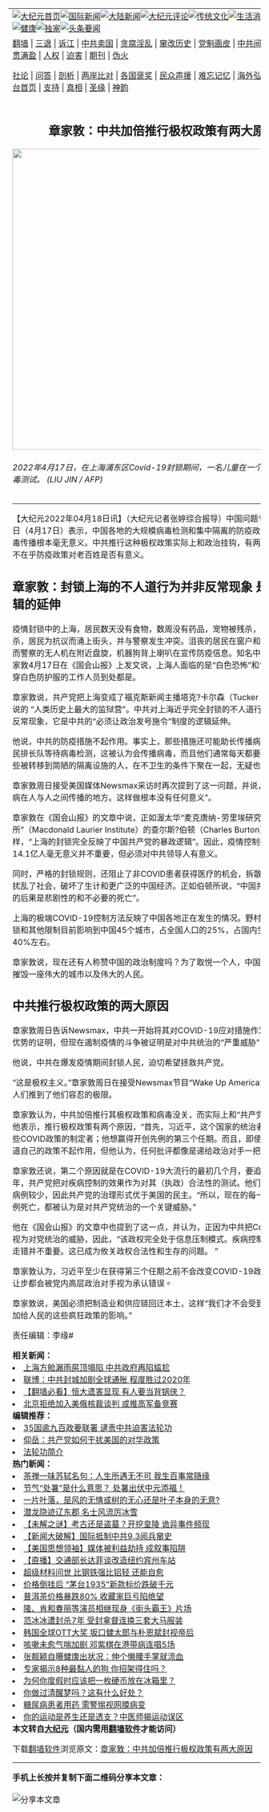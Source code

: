 <a name="1" id="1" target="_blank"></a><span id="1"></span>
<table align=center border="0"><tr><td colspan="2" VALIGN=TOP><a href="https://github.com/1992513/djy/blob/master/gb/nf1351518.md#1"><img src="https://raw.githubusercontent.com/1992513/www/master/t/djy/1.jpg" title="大纪元首页" alt="大纪元首页"></a><a href="https://github.com/1992513/djy/blob/master/gb/n24hr.md#1"><img src="https://raw.githubusercontent.com/1992513/www/master/t/djy/3.jpg" title="国际新闻" alt="国际新闻"></a><a href="https://github.com/1992513/djy/blob/master/gb/nsc413.md#1"><img src="https://raw.githubusercontent.com/1992513/www/master/t/djy/4.jpg" title="大陆新闻" alt="大陆新闻"></a><a href="https://github.com/1992513/djy/blob/master/gb/news392.md#1"><img src="https://raw.githubusercontent.com/1992513/www/master/t/djy/5.jpg" title="大纪元评论" alt="大纪元评论"></a><a href="https://github.com/1992513/djy/blob/master/gb/news2007.md#1"><img src="https://raw.githubusercontent.com/1992513/www/master/t/djy/6.jpg" title="传统文化" alt="传统文化"></a><a href="https://github.com/1992513/djy/blob/master/gb/news2008.md#1"><img src="https://raw.githubusercontent.com/1992513/www/master/t/djy/7.jpg" title="生活消费" alt="生活消费"></a><a href="https://github.com/1992513/djy/blob/master/gb/ncyule.md#1"><img src="https://raw.githubusercontent.com/1992513/www/master/t/djy/8.jpg" title="娱乐休闲" alt="娱乐休闲"></a><a href="https://github.com/1992513/djy/blob/master/gb/nsc1002.md#1"><img src="https://raw.githubusercontent.com/1992513/www/master/t/djy/9.jpg" title="健康" alt="健康"></a><a href="https://github.com/1992513/djy/blob/master/gb/nf6092.md#1"><img src="https://raw.githubusercontent.com/1992513/www/master/t/djy/10a.jpg" title="独家" alt="独家"></a><a href="https://github.com/1992513/djy/blob/master/gb/nf4514.md#1"><img src="https://raw.githubusercontent.com/1992513/www/master/t/djy/12a.jpg" title="头条要闻" alt="头条要闻"></a></td></tr>
<tr><td colspan="2" VALIGN=TOP><a target="_blank" href="https://github.com/1992513/www/blob/master/README.md?zsrh#1">翻墙</a> | <a target="_blank" href="https://github.com/1992513/djy/blob/master/gb/nf5657.md#1">三退</a> | <a target="_blank" href="https://github.com/1992513/djy/blob/master/gb/nf6124.md#1">诉江</a> | <a target="_blank" href="https://github.com/1992513/djy/blob/master/gb/nf1176117.md#1">中共卖国</a> | <a target="_blank" href="https://github.com/1992513/djy/blob/master/gb/nf5773.md#1">贪腐淫乱</a> | <a target="_blank" href="https://github.com/1992513/djy/blob/master/gb/nf1176115.md#1">窜改历史</a> | <a target="_blank" href="https://github.com/1992513/djy/blob/master/gb/nf1176107.md#1">党魁画皮</a> | <a target="_blank" href="https://github.com/1992513/djy/blob/master/gb/nf1320400.md#1">中共间谍</a> | <a target="_blank" href="https://github.com/1992513/djy/blob/master/gb/nf1176114.md#1">破坏传统</a> | <a target="_blank" href="https://github.com/1992513/ntdtv/blob/master/gb/prog447_1.md#1">恶贯满盈</a> | <a target="_blank" href="https://github.com/1992513/djy/blob/master/gb/ncid278.md#1">人权</a> | <a target="_blank" href="https://github.com/1992513/djy/blob/master/gb/nf1176111.md#1">迫害</a> | <a target="_blank" href="https://gitlab.com/szzdlab/mh-qikan/blob/master/README.md#1">期刊</a> | <a target="_blank" href="https://github.com/1992513/djy/blob/master/gb/nf5562.md#1">伪火</a></p><p><a target="_blank" href="https://github.com/1992513/djy/blob/master/gb/9p.md#1">社论</a> | <a target="_blank" href="https://github.com/1992513/djy/blob/master/gb/nf4378.md#1">问答</a> | <a target="_blank" href="https://github.com/1992513/djy/blob/master/gb/nf5792.md#1">剖析</a> | <a target="_blank" href="https://github.com/1992513/djy/blob/master/gb/nf5735.md#1">两岸比对</a> | <a target="_blank" href="https://github.com/1992513/djy/blob/master/gb/nf6119.md#1">各国褒奖</a> | <a target="_blank" href="https://github.com/1992513/djy/blob/master/gb/nf6120.md#1">民众声援</a> | <a target="_blank" href="https://github.com/1992513/djy/blob/master/gb/nf1188594.md#1">难忘记忆</a> | <a target="_blank" href="https://github.com/1992513/djy/blob/master/gb/nf3180.md#1">海外弘传</a> | <a target="_blank" href="https://github.com/1992513/djy/blob/master/gb/nf5410.md#1">万人上访</a> | <a target="_blank" href="https://github.com/1992513/www/blob/master/README.md?zsrh#1">平台首页</a> | <a target="_blank" href="https://github.com/1992513/djy/blob/master/gb/nf4386.md#1">支持</a> | <a target="_blank" href="https://github.com/1992513/djy/blob/master/gb/nf4389.md#1">真相</a> | <a target="_blank" href="https://github.com/1992513/djy/blob/master/gb/nf5790.md#1">圣缘</a> | <a target="_blank" href="https://github.com/1992513/djy/blob/master/gb/nf4786.md#1">神韵</a></td></tr>
<tr><td VALIGN=TOP width="626"><h2 align=center>章家敦：中共加倍推行极权政策有两大原因</h2>
<img width="600" src="https://i.epochtimes.com/assets/uploads/2022/04/id13714035-000_328G7KG-600x400.jpg" />
<h6>2022年4月17日，在上海浦东区Covid-19封锁期间，一名儿童在一个大院中接受病毒测试。 (LIU JIN / AFP)
</h6>
<hr>
	<p>【大纪元2022年04月18日讯】（大纪元记者张婷综合报导）中国问题专家章家敦周日（4月17日）表示，中国各地的大规模病毒检测和集中隔离的防疫政策，对防止病毒传播根本毫无意义。中共推行这种极权政策实际上和政治挂钩，有两大原因。它并不在乎防疫政策对老百姓是否有意义。</p>
<h2>章家敦：封锁上海的不人道行为并非反常现象 是中共逻辑的延伸</h2>
<p>疫情封锁中的上海，居民数天没有食物，数周没有药品，宠物被残杀，有人跳楼自杀，居民为抗议而涌上街头，并与警察发生冲突。沮丧的居民在窗户和阳台上喊叫，而警察的无人机在附近盘旋，机器狗背上喇叭在宣传防疫信息。知名中国问题专家章家敦4月17日在《国会山报》上发文说，上海人面临的是“白色恐怖”和“白色文革”，穿白色防护服的工作人员到处都是。</p>
<p>章家敦说，共产党把上海变成了福克斯新闻主播塔克?卡尔森（Tucker Carlson）所说的 “人类历史上最大的监狱营”。中共对上海近乎完全封锁的不人道行为并不是什么反常现象，它是中共的“必须让政治发号施令”制度的逻辑延伸。</p>
<p>他说，中共的防疫措施不起作用。事实上，那些措施还可能助长传播病毒。比如，居民排长队等待病毒检测，这被认为会传播病毒，而且他们通常每天都要排队检测；那些被转移到简陋的隔离设施的人，在不卫生的条件下聚在一起，无疑也会传播疾病。</p>
<p>章家敦周日接受美国媒体Newsmax采访时再次提到了这一问题，并说，“这确实是疾病在人与人之间传播的地方。这样做根本没有任何意义”。</p>
<p>章家敦在《国会山报》的文章中说，正如渥太华“麦克唐纳-劳里埃研究所”（Macdonald Laurier Institute）的查尔斯?伯顿（Charles Burton）告诉他的那样，“上海的封锁完全反映了中国共产党的暴政逻辑”。因此，疫情控制措施对中国14.1亿人毫无意义并不重要，但必须对中共领导人有意义。</p>
<p>同时，严格的封锁规则，还阻止了非COVID患者获得医疗的机会，拆散了家庭，严重扰乱了社会，破坏了生计和更广泛的中国经济。正如伯顿所说，“中国共产党狂妄自大的后果是悲剧性的和不必要的死亡”。</p>
<p>上海的极端COVID-19控制方法反映了中国各地正在发生的情况。野村证券估计，封锁和其他限制目前影响到中国45个城市，占全国人口的25%，占国内生产总值的40%左右。</p>
<p>章家敦说，现在还有人称赞中国的政治制度吗？为了取悦一个人，中国共产主义正在摧毁一座伟大的城市以及伟大的人民。</p>
<h2>中共推行极权政策的两大原因</h2>
<p>章家敦周日告诉Newsmax，中共一开始将其对COVID-19应对措施作为共产党统治优势的证明，但现在遏制疫情的斗争被证明是对中共统治的“严重威胁” 。</p>
<p>他说，中共在爆发疫情期间封锁人民，迫切希望拯救共产党。</p>
<p>“这是极权主义。”章家敦周日在接受Newsmax节目“Wake Up America”采访时说，把人们推到了他们容忍的极限。</p>
<p>章家敦认为，中共加倍推行其极权政策和病毒没关，而实际上和“共产党政治”有关。他表示，推行极权政策有两个原因，“首先，习近平，这个国家的统治者，被认为是这些COVID政策的制定者；他想赢得开创先例的第三个任期。而且，即使习近平可能知道自己的政策不起作用，但他认为，任何批评都像是递给政治对手一把匕首。”</p>
<p>章家敦还说，第二个原因就是在COVID-19大流行的最初几个月，要追溯到2020年，共产党把对疾病控制的效果作为对其（执政）合法性的测试。他们大肆宣传中国病例较少，因此共产党的治理形式优于美国的民主。“所以，现在的每一个病例，每一例死亡，都被认为是对共产党统治的一个关键威胁。”</p>
<p>他在《国会山报》的文章中也提到了这一点，并认为，正因为中共把Covid19的应对视为对党统治的威胁，因此，“该政权完全处于信息压制模式。疾病控制措施是否明显走错并不重要。这已成为攸关政权合法性和生存的问题。 ”</p>
<p>章家敦认为，习近平<span class="VIiyi" lang="zh-TW"><span class="JLqJ4b ChMk0b" data-language-for-alternatives="zh-TW" data-language-to-translate-into="en" data-phrase-index="0" data-number-of-phrases="2"><span class="Q4iAWc">至少在获得第三个任期之前不会改变COVID-19政策，因为</span></span><span class="JLqJ4b ChMk0b" data-language-for-alternatives="zh-TW" data-language-to-translate-into="en" data-phrase-index="1" data-number-of-phrases="2"><span class="Q4iAWc">任何让步都会被党内高层政治对手视为承认错误。</span></span></span></p>
<p>章家敦说，美国必须把制造业和供应链回迁本土，这样“我们才不会受到中国共产党强加给人民的这些疯狂政策的影响。”</p>
<p>责任编辑：李缘#</p>
<strong>相关新闻：</strong>
<li><a href="https://github.com/1992513/djy/blob/master/gb/22/4/14/n13711923.md#1">上海方舱漏雨房顶塌陷 中共政府再陷尴尬</a></li>
<li><a href="https://github.com/1992513/djy/blob/master/gb/22/4/15/n13712560.md#1">联博：中共封城加剧全球通胀 程度胜过2020年</a></li>
<li><a href="https://github.com/1992513/djy/blob/master/gb/25/8/28/n14582790.md#1">【翻墙必看】恒大遗害显现 有人要当背锅侠？</a></li>
<li><a href="https://github.com/1992513/djy/blob/master/gb/25/8/28/n14582821.md#1">北京拒绝加入美俄核裁谈判 或推高军备竞赛</a></li>
<strong>编辑推荐：</strong>
<li><a href="https://github.com/1992513/djy/blob/master/gb/20/12/8/n12602834.md#1" target="_blank">35国逾九百政要联署 谴责中共迫害法轮功</a>  </li><li><a href="https://github.com/1992513/djy/blob/master/gb/18/6/18/n10492678.md#1" target="_blank">仰岳：共产党如何干扰美国的对华政策</a></li><li><a href="https://github.com/1992513/djy/blob/master/gb/8/11/13/n2327659.md#1" target="_blank">法轮功简介</a></li>
<strong>热门新闻：</strong>
<li><a href="https://github.com/1992513/djy/blob/master/gb/25/7/27/n14561330.md#1">茶禅一味苏轼名句：人生所遇无不可 我生百事常随缘</a></li>
<li><a href="https://github.com/1992513/djy/blob/master/gb/18/8/23/n10659446.md#1">节气“处暑”是什么意思？ 处暑出伏中元添福！</a></li>
<li><a href="https://github.com/1992513/djy/blob/master/gb/25/8/21/n14578146.md#1">一片叶落，是风的无情或树的无心还是叶子本身的无意?</a></li>
<li><a href="https://github.com/1992513/djy/blob/master/gb/15/12/10/n4592934.md#1">潜龙隐迹辽东郡 名士风流厉冰雪</a></li>
<li><a href="https://github.com/1992513/djy/blob/master/gb/25/8/23/n14579766.md#1">【未解之谜】考古还是盗墓？开挖皇陵 诡异事件频现</a></li>
<li><a href="https://github.com/1992513/djy/blob/master/gb/25/8/27/n14582401.md#1">【新闻大破解】国际抵制中共9.3阅兵窜史</a></li>
<li><a href="https://github.com/1992513/djy/blob/master/gb/25/8/27/n14582406.md#1">【美国思想领袖】媒体被利益劫持 成叙事陷阱</a></li>
<li><a href="https://github.com/1992513/djy/blob/master/gb/25/8/27/n14582425.md#1">【直播】交通部长达菲谈改造纽约宾州车站</a></li>
<li><a href="https://github.com/1992513/djy/blob/master/gb/25/8/25/n14580872.md#1">超级材料问世 比钢铁强比铝轻 还能自愈</a></li>
<li><a href="https://github.com/1992513/djy/blob/master/gb/25/8/26/n14581404.md#1">价格倒挂后 “茅台1935”新款标价跌破千元</a></li>
<li><a href="https://github.com/1992513/djy/blob/master/gb/25/8/25/n14580947.md#1">普洱茶价格暴跌80% 收藏家巨亏陷绝望</a></li>
<li><a href="https://github.com/1992513/djy/blob/master/gb/25/8/26/n14581392.md#1">隆、肯和春丽等演员相继现身《街头霸王》片场</a></li>
<li><a href="https://github.com/1992513/djy/blob/master/gb/25/8/26/n14581804.md#1">范冰冰遭封杀7年 受封拿督连换三套大马服装</a></li>
<li><a href="https://github.com/1992513/djy/blob/master/gb/25/8/25/n14580528.md#1">韩国全球OTT大奖 坂口健太郎与朴恩斌封视帝后</a></li>
<li><a href="https://github.com/1992513/djy/blob/master/gb/25/8/25/n14581025.md#1">咳嗽未愈气喘加剧 邓紫棋在港带病连唱5场</a></li>
<li><a href="https://github.com/1992513/djy/blob/master/gb/25/8/25/n14580974.md#1">张靓颖自曝健康出状况：伸个懒腰手掌就流血</a></li>
<li><a href="https://github.com/1992513/djy/blob/master/gb/25/8/26/n14581211.md#1">专家揭示8种最黏人的狗 你招架得住吗？</a></li>
<li><a href="https://github.com/1992513/djy/blob/master/gb/25/8/25/n14580580.md#1">为何你度假时应该把一枚硬币放在冰箱里？</a></li>
<li><a href="https://github.com/1992513/djy/blob/master/gb/25/8/26/n14581462.md#1">你做过清醒梦吗？这有什么好处？</a></li>
<li><a href="https://github.com/1992513/djy/blob/master/gb/25/8/22/n14579340.md#1">糖尿病患者用药 需警惕视网膜病变</a></li>
<li><a href="https://github.com/1992513/djy/blob/master/gb/25/8/22/n14578665.md#1">你的运动是养生还是透支？中医师揭运动误区</a></li>
<strong>本文转自<a href="https://www.epochtimes.com">大纪元</a>（国内需用<a href="https://github.com/1992513/www/blob/master/README.md#8">翻墙软件</a>才能访问）</strong><p>下载<a href="https://github.com/1992513/www/blob/master/README.md#8">翻墙软件</a>浏览原文：<a href="https://www.epochtimes.com/gb/22/4/17/n13714014.htm">章家敦：中共加倍推行极权政策有两大原因</a></p><hr>
<strong>手机上长按并复制下面二维码分享本文章：</strong><br><br><img src="https://quickchart.io/qr?size=256&text=https://github.com/1992513/djy/blob/master/gb/22/4/17/n13714014.md%231" title="分享本文章"></td><td VALIGN=TOP><a href="https://github.com/1992513/djy/blob/master/gb/16/1/21/n4622075.md?dfh#1" target="_blank"><img src="https://raw.githubusercontent.com/1992513/djy/master/gb/300/wei-f1.jpg" title="中共的伪火骗局"  alt="中共的伪火骗局"></a><br><a href="https://github.com/1992513/www/blob/master/README.md?dfh#9" target="_blank"><img src="https://raw.githubusercontent.com/1992513/djy/master/gb/300/yong-h.jpg" title="永恒的见证"  alt="永恒的见证"></a><br><a href="https://github.com/1992513/djy/blob/master/gb/13/9/29/n3974789.md?dfh#1" target="_blank"><img src="https://raw.githubusercontent.com/1992513/djy/master/gb/300/shang-lnz.jpg" title="善良女子被中共投男牢"  alt="善良女子被中共投男牢"></a><br><a href="https://github.com/1992513/djy/blob/master/gb/16/3/16/n4663449.md?dfh#1" target="_blank"><img src="https://raw.githubusercontent.com/1992513/djy/master/gb/300/huo-z3.jpg" title="警卫目击活摘器官"  alt="警卫目击活摘器官"></a><br><a href="https://github.com/1992513/djy/blob/master/gb/16/8/7/n8177641.md?dfh#1" target="_blank"><img src="https://raw.githubusercontent.com/1992513/djy/master/gb/300/huo-z4.jpg" title="证人描述活摘恐怖"  alt="证人描述活摘恐怖"></a><br><a href="https://github.com/1992513/djy/blob/master/gb/10/4/19/n2881569.md?dfh#1" target="_blank"><img src="https://raw.githubusercontent.com/1992513/djy/master/gb/300/huo-z1.jpg" title="揭开活摘器官黑幕"  alt="揭开活摘器官黑幕"></a><br><a href="https://github.com/1992513/djy/blob/master/gb/10/11/7/n3077476.md?dfh#1" target="_blank"><img src="https://raw.githubusercontent.com/1992513/djy/master/gb/300/ma-ks.jpg" title="马克思的成魔之路"  alt="马克思的成魔之路"></a><br><a href="https://github.com/1992513/djy/blob/master/gb/14/6/9/n4173977.md?dfh#1" target="_blank"><img src="https://raw.githubusercontent.com/1992513/djy/master/gb/300/chang-zs.jpg" title="藏字石 蕴天机"  alt="藏字石 蕴天机"></a><br><a href="https://github.com/1992513/djy/blob/master/gb/18/5/10/n10381511.md?dfh#1" target="_blank"><img src="https://raw.githubusercontent.com/1992513/djy/master/gb/300/st1.jpg" title="关注三亿人三退"  alt="关注三亿人三退"></a><br><a href="https://github.com/1992513/djy/blob/master/gb/18/3/21/n10237682.md?dfh#1" target="_blank"><img src="https://raw.githubusercontent.com/1992513/djy/master/gb/300/jie-t.jpg" title="解体中共复兴中华"  alt="解体中共复兴中华"></a><br><a href="https://github.com/1992513/djy/blob/master/gb/9/2/9/n2422991.md?dfh#1" target="_blank"><img src="https://raw.githubusercontent.com/1992513/djy/master/gb/300/gao-zs.jpg" title="中共迫害良心律师"  alt="中共迫害良心律师"></a><br><a href="https://github.com/1992513/djy/blob/master/gb/18/12/9/n10900044.md?dfh#1" target="_blank"><img src="https://raw.githubusercontent.com/1992513/djy/master/gb/300/sj1.jpg" title="三百多万人举报江泽民"  alt="三百多万人举报江泽民"></a><br><a href="https://github.com/1992513/djy/blob/master/gb/18/8/28/n10672014.md?dfh#1" target="_blank"><img src="https://raw.githubusercontent.com/1992513/djy/master/gb/300/sj2.jpg" title="这些官员为何起诉江泽民"  alt="这些官员为何起诉江泽民"></a><br><a href="https://github.com/1992513/djy/blob/master/gb/8/12/18/n2367165.md?dfh#1" target="_blank"><img src="https://raw.githubusercontent.com/1992513/djy/master/gb/300/liangan.jpg" title="海峡两岸的强烈对比"  alt="海峡两岸的强烈对比"></a><br><a href="https://github.com/1992513/djy/blob/master/gb/15/12/10/n4593139.md?dfh#1" target="_blank"><img src="https://raw.githubusercontent.com/1992513/djy/master/gb/300/jia-ndzl.jpg" title="加拿大总理的贺信"  alt="加拿大总理的贺信"></a><br><a href="https://github.com/1992513/djy/blob/master/gb/11/6/17/n3289382.md?dfh#1" target="_blank"><img src="https://raw.githubusercontent.com/1992513/djy/master/gb/300/xiao-wd.jpg" title="探寻真相兼听则明"  alt="探寻真相兼听则明"></a><br><a href="https://github.com/1992513/djy/blob/master/gb/18/10/27/n10812623.md?dfh#1" target="_blank"><img src="https://raw.githubusercontent.com/1992513/djy/master/gb/300/yindu.jpg" title="印度媒体报道东方"  alt="印度媒体报道东方"></a><br><a href="https://github.com/1992513/djy/blob/master/gb/18/6/9/n10469652.md?dfh#1" target="_blank"><img src="https://raw.githubusercontent.com/1992513/djy/master/gb/300/xie-j.jpg" title="不一样的海外校园"  alt="不一样的海外校园"></a><br><a href="https://github.com/1992513/djy/blob/master/gb/7/4/5/n1669415.md?dfh#1" target="_blank"><img src="https://raw.githubusercontent.com/1992513/djy/master/gb/300/li-up.jpg" title="从大师到徒弟的传奇"  alt="从大师到徒弟的传奇"></a><br><a href="https://github.com/1992513/djy/blob/master/gb/17/5/26/n9191512.md?dfh#1" target="_blank"><img src="https://raw.githubusercontent.com/1992513/djy/master/gb/300/zfl2.jpg" title="亿万人与东方一本奇书"  alt="亿万人与东方一本奇书"></a><br><a href="https://github.com/1992513/djy/blob/master/gb/13/11/27/n4020290.md?dfh#1" target="_blank"><img src="https://raw.githubusercontent.com/1992513/djy/master/gb/300/zhen-h.jpg" title="大陆见不到的震撼场面"  alt="大陆见不到的震撼场面"></a><br><a href="https://github.com/1992513/djy/blob/master/gb/15/7/17/n4482910.md?dfh#1" target="_blank"><img src="https://raw.githubusercontent.com/1992513/djy/master/gb/300/dalu-sk.jpg" title="人心向善 大陆当初盛况"  alt="人心向善 大陆当初盛况"></a><br><a href="https://github.com/1992513/djy/blob/master/gb/19/1/5/n10955468.md?dfh#1" target="_blank"><img src="https://raw.githubusercontent.com/1992513/djy/master/gb/300/zfl1.jpg" title="追寻真理 这书讲什么"  alt="追寻真理 这书讲什么"></a><br><a href="https://github.com/1992513/www/blob/master/README.md?dfh#1" target="_blank"><img src="https://raw.githubusercontent.com/1992513/djy/master/gb/300/fq1.jpg" title="下载免费翻墙软件"  alt="下载免费翻墙软件"></a><br></td></tr></table>
